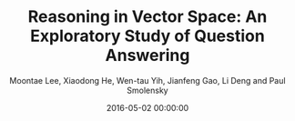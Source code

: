 ---
title: "Reasoning in Vector Space: An Exploratory Study of Question Answering"
collection: publications
permalink: /publication/2016-05-02-0057
date: 2016-05-02 00:00:00
author: 'Moontae Lee, Xiaodong He, Wen-tau Yih, Jianfeng Gao, Li Deng and Paul Smolensky'
venue: 'ICLR-2016'
---